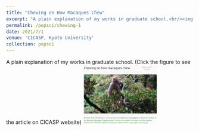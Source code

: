 ```yaml
---
title: "Chewing on How Macaques Chew"
excerpt: "A plain explanation of my works in graduate school.<br/><img src='/images/chew-1.png' width = 200>"
permalink: /popsci/chewing-1
date: 2021/7/1
venue: 'CICASP, Kyoto University'
collection: popsci
---
```



A plain explanation of my works in graduate school. (Click the figure to see the article on CICASP website)
<a href='https://www.cicasp.pri.kyoto-u.ac.jp/news/articles/chewing-how-macaques-chew' target="_blank"><img border="0" src='/images/chew-1.png' alt="Chewing on How Macaques Chew" width = 200></a>

